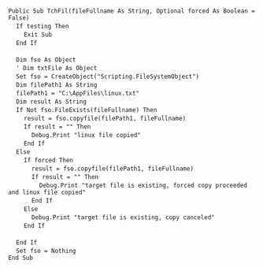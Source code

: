 &nbsp;  &nbsp;  &nbsp;  &nbsp;  
`Public Sub TchFil(fileFullname As String, Optional forced As Boolean = False)`  
&nbsp;&nbsp;&nbsp;&nbsp;`If testing Then`  
&nbsp;&nbsp;&nbsp;&nbsp;&nbsp;&nbsp;&nbsp;&nbsp;`Exit Sub`  
&nbsp;&nbsp;&nbsp;&nbsp;`End If`  
&nbsp;  &nbsp;  &nbsp;  &nbsp;  
&nbsp;&nbsp;&nbsp;&nbsp;`Dim fso As Object`  
&nbsp;&nbsp;&nbsp;&nbsp;`' Dim txtFile As Object`  
&nbsp;&nbsp;&nbsp;&nbsp;`Set fso = CreateObject("Scripting.FileSystemObject")`  
&nbsp;&nbsp;&nbsp;&nbsp;`Dim filePath1 As String`  
&nbsp;&nbsp;&nbsp;&nbsp;`filePath1 = "C:\AppFiles\linux.txt"`  
&nbsp;&nbsp;&nbsp;&nbsp;`Dim result As String`  
&nbsp;&nbsp;&nbsp;&nbsp;`If Not fso.FileExists(fileFullname) Then`  
&nbsp;&nbsp;&nbsp;&nbsp;&nbsp;&nbsp;&nbsp;&nbsp;`result = fso.copyfile(filePath1, fileFullname)`  
&nbsp;&nbsp;&nbsp;&nbsp;&nbsp;&nbsp;&nbsp;&nbsp;`If result = "" Then`  
&nbsp;&nbsp;&nbsp;&nbsp;&nbsp;&nbsp;&nbsp;&nbsp;&nbsp;&nbsp;&nbsp;&nbsp;`Debug.Print "linux file copied"`  
&nbsp;&nbsp;&nbsp;&nbsp;&nbsp;&nbsp;&nbsp;&nbsp;`End If`  
&nbsp;&nbsp;&nbsp;&nbsp;`Else`  
&nbsp;&nbsp;&nbsp;&nbsp;&nbsp;&nbsp;&nbsp;&nbsp;`If forced Then`  
&nbsp;&nbsp;&nbsp;&nbsp;&nbsp;&nbsp;&nbsp;&nbsp;&nbsp;&nbsp;&nbsp;&nbsp;`result = fso.copyfile(filePath1, fileFullname)`  
&nbsp;&nbsp;&nbsp;&nbsp;&nbsp;&nbsp;&nbsp;&nbsp;&nbsp;&nbsp;&nbsp;&nbsp;`If result = "" Then`  
&nbsp;&nbsp;&nbsp;&nbsp;&nbsp;&nbsp;&nbsp;&nbsp;&nbsp;&nbsp;&nbsp;&nbsp;&nbsp;&nbsp;&nbsp;&nbsp;`Debug.Print "target file is existing, forced copy proceeded and linux file copied"`  
&nbsp;&nbsp;&nbsp;&nbsp;&nbsp;&nbsp;&nbsp;&nbsp;&nbsp;&nbsp;&nbsp;&nbsp;`End If`  
&nbsp;&nbsp;&nbsp;&nbsp;&nbsp;&nbsp;&nbsp;&nbsp;`Else`  
&nbsp;&nbsp;&nbsp;&nbsp;&nbsp;&nbsp;&nbsp;&nbsp;&nbsp;&nbsp;&nbsp;&nbsp;`Debug.Print "target file is existing, copy canceled"`  
&nbsp;&nbsp;&nbsp;&nbsp;&nbsp;&nbsp;&nbsp;&nbsp;`End If`  
&nbsp;  &nbsp;  &nbsp;  &nbsp;  
&nbsp;&nbsp;&nbsp;&nbsp;`End If`  
&nbsp;&nbsp;&nbsp;&nbsp;`Set fso = Nothing`  
`End Sub`  

